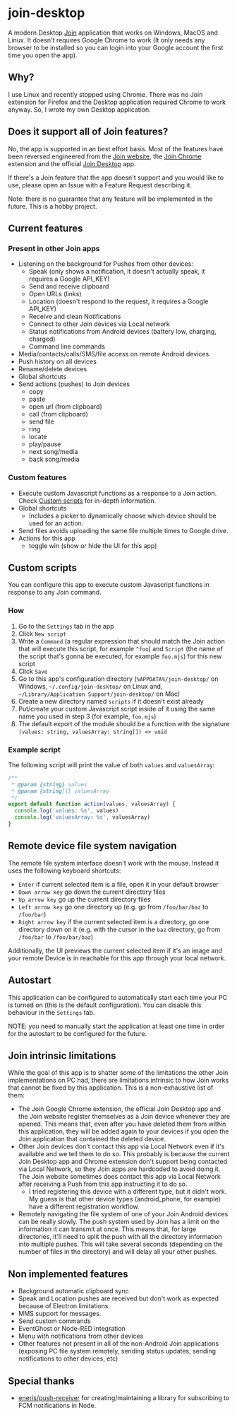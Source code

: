 # join-desktop

A modern Desktop [Join](https://joaoapps.com/join/) application that works on Windows, MacOS and Linux. It doesn't requires Google Chrome to work (It only needs any browser to be installed so you can login into your Google account the first time you open the app).

## Why?

I use Linux and recently stopped using Chrome. There was no Join extension for Firefox and the Desktop application required Chrome to work anyway. So, I wrote my own Desktop application.

## Does it support all of Join features?

No, the app is supported in an best effort basis. Most of the features have been reversed engineered from the [Join website](https://joinjoaomgcd.appspot.com/), the [Join Chrome](https://github.com/joaomgcd/JoinChrome) extension and the official [Join Desktop](https://github.com/joaomgcd/JoinDesktop) app.

If there's a Join feature that the app doesn't support and you would like to use, please open an Issue with a Feature Request describing it.

Note: there is no guarantee that any feature will be implemented in the future. This is a hobby project.

## Current features

### Present in other Join apps

- Listening on the background for Pushes from other devices:
  - Speak (only shows a notification, it doesn't actually speak, it requires a Google API_KEY)
  - Send and receive clipboard
  - Open URLs (links)
  - Location (doesn't respond to the request, it requires a Google API_KEY)
  - Receive and clean Notifications
  - Connect to other Join devices via Local network
  - Status notifications from Android devices (battery low, charging, charged)
  - Command line commands
- Media/contacts/calls/SMS/file access on remote Android devices.
- Push history on all devices
- Rename/delete devices
- Global shortcuts
- Send actions (pushes) to Join devices
  - copy
  - paste
  - open url (from clipboard)
  - call (from clipboard)
  - send file
  - ring
  - locate
  - play/pause
  - next song/media
  - back song/media

### Custom features

- Execute custom Javascript functions as a response to a Join action. Check [Custom scripts](#custom-scripts) for in-depth information.
- Global shortcuts
  - Includes a picker to dynamically choose which device should be used for an action.
- Send files avoids uploading the same file multiple times to Google drive.
- Actions for this app
  - toggle win (show or hide the UI for this app)

## Custom scripts

You can configure this app to execute custom Javascript functions in response to any Join command.

### How

1. Go to the `Settings` tab in the app
2. Click `New script`
3. Write a `Command` (a regular expression that should match the Join action that will execute this script, for example `^foo`) and `Script` (the name of the script that's gonna be executed, for example `foo.mjs`) for this new script
4. Click `Save`
5. Go to this app's configuration directory (`%APPDATA%/join-desktop/` on Windows, `~/.config/join-desktop/` on Linux and, `~/Library/Application Support/join-desktop/` on Mac)
6. Create a new directory named `scripts` if it doesn't exist already
7. Put/create your custom Javascript script inside of it using the same name you used in step 3 (for example, `foo.mjs`)
8. The default export of the module should be a function with the signature `(values: string, valuesArray: string[]) => void`

### Example script

The following script will print the value of both `values` and `valuesArray`:

```javascript
/**
 * @param {string} values
 * @param {string[]} valuesArray
 */
export default function action(values, valuesArray) {
  console.log('values: %s', values)
  console.log('valuesArray: %s', valuesArray)
}
```

## Remote device file system navigation

The remote file system interface doesn't work with the mouse. Instead it uses the following keyboard shortcuts:

- `Enter` if current selected item is a file, open it in your default browser
- `Down arrow key` go down the current directory files
- `Up arrow key` go up the current directory files
- `Left arrow key` go one directory up (e.g. go from `/foo/bar/baz` to `/foo/bar`)
- `Right arrow key` if the current selected item is a directory, go one directory down on it (e.g. with the cursor in the `baz` directory, go from `/foo/bar` to `/foo/bar/baz`)

Additionally, the UI previews the current selected item if it's an image and your remote Device is in reachable for this app through your local network.

## Autostart

This application can be configured to automatically start each time your PC is turned on (this is the default configuration). You can disable this behaviour in the `Settings` tab.

NOTE: you need to manually start the application at least one time in order for the autostart to be configured for the future.

## Join intrinsic limitations

While the goal of this app is to shatter some of the limitations the other Join implementations on PC had, there are limitations intrinsic to how Join works that cannot be fixed by this application. This is a non-exhaustive list of them:

- The Join Google Chrome extension, the official Join Desktop app and the Join website register themselves as a Join device whenever they are opened. This means that, even after you have deleted them from within this application, they will be added again to your devices if you open the Join application that contained the deleted device.
- Other Join devices don't contact this app via Local Network even if it's available and we tell them to do so. This probably is because the current Join Desktop app and Chrome extension don't support being contacted via Local Network, so they Join apps are hardcoded to avoid doing it. The Join website sometimes does contact this app via Local Network after receiving a Push from this app instructing it to do so.
  - I tried registering this device with a different type, but it didn't work. My guess is that other device types (android_phone, for example) have a different registration workflow.
- Remotely navigating the file system of one of your Join Android devices can be really slowly. The push system used by Join has a limit on the information it can transmit at once. This means that, for large directories, it'll need to split the push with all the directory information into multiple pushes. This will take several seconds (depending on the number of files in the directory) and will delay all your other pushes.

## Non implemented features

- Background automatic clipboard sync
- Speak and Location pushes are received but don't work as expected because of Electron limitations.
- MMS support for messages.
- Send custom commands
- EventGhost or Node-RED integration
- Menu with notifications from other devices
- Other features not present in all of the non-Android Join applications (exposing PC file system remotely, sending status updates, sending notifications to other devices, etc)

## Special thanks

- [eneris/push-receiver](https://github.com/eneris/push-receiver) for creating/maintaining a library for subscribing to FCM notifications in Node.
